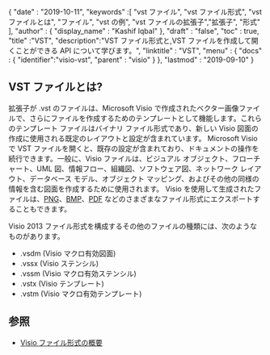 {
  "date" : "2019-10-11",
  "keywords" :[ "vst ファイル", "vst ファイル形式", "vst ファイルとは", "ファイル", "vst の例", "vst ファイルの拡張子","拡張子", "形式" ],
  "author" : {
    "display_name" : "Kashif Iqbal"
},
  "draft" : "false",
  "toc" : true,
  "title" :"VST",
  "description":"VST ファイル形式と,VST ファイルを作成して開くことができる API について学びます。",
  "linktitle" : "VST",
  "menu" : {
    "docs" : {
	  "identifier":"visio-vst",
      "parent" : "visio"
}
},
  "lastmod" : "2019-09-10"
}

## VST ファイルとは?

拡張子が .vst のファイルは、Microsoft Visio で作成されたベクター画像ファイルで、さらにファイルを作成するためのテンプレートとして機能します。これらのテンプレート ファイルはバイナリ ファイル形式であり、新しい Visio 図面の作成に使用される既定のレイアウトと設定が含まれています。 Microsoft Visio で VST ファイルを開くと、既存の設定が含まれており、ドキュメントの操作を続行できます。一般に、Visio ファイルは、ビジュアル オブジェクト、フローチャート、UML 図、情報フロー、組織図、ソフトウェア図、ネットワーク レイアウト、データベース モデル、オブジェクト マッピング、およびその他の同様の情報を含む図面を作成するために使用されます。 Visio を使用して生成されたファイルは、[PNG](/image/png/)、[BMP](/image/bmp/)、[PDF](/pdf/) などのさまざまなファイル形式にエクスポートすることもできます。

Visio 2013 ファイル形式を構成するその他のファイルの種類には、次のようなものがあります。

* .vsdm (Visio マクロ有効図面)
* .vssx (Visio ステンシル)
* .vssm (Visio マクロ有効ステンシル)
* .vstx (Visio テンプレート)
* .vstm (Visio マクロ有効テンプレート)

## 参照 ##

* [Visio ファイル形式の概要](https://learn.microsoft.com/en-us/office/client-developer/visio/introduction-to-the-visio-file-formatvsdx)

